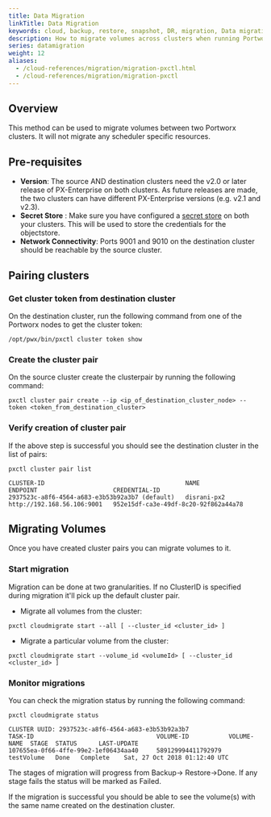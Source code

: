 ```yaml
---
title: Data Migration
linkTitle: Data Migration
keywords: cloud, backup, restore, snapshot, DR, migration, Data migration
description: How to migrate volumes across clusters when running Portworx on other orchestrators.
series: datamigration
weight: 12
aliases:
  - /cloud-references/migration/migration-pxctl.html
  - /cloud-references/migration/migration-pxctl
---
```


## Overview

This method can be used to migrate volumes between two Portworx clusters. It will not migrate any scheduler specific resources.

## Pre-requisites

* **Version**: The source AND destination clusters need the v2.0 or later
release of PX-Enterprise on both clusters. As future releases are made, the two clusters can have different PX-Enterprise versions (e.g. v2.1 and v2.3).
* **Secret Store** : Make sure you have configured a [secret store](/key-management) on both your clusters.
This will be used to store the credentials for the objectstore.
* **Network Connectivity**: Ports 9001 and 9010 on the destination cluster should be
reachable by the source cluster.

## Pairing clusters

### Get cluster token from destination cluster

On the destination cluster, run the following command from one of the Portworx nodes to get the cluster token:

```text
/opt/pwx/bin/pxctl cluster token show
```

### Create the cluster pair

On the source cluster create the clusterpair by running the following command:

```text
pxctl cluster pair create --ip <ip_of_destination_cluster_node> --token <token_from_destination_cluster>
```

### Verify creation of cluster pair

If the above step is successful you should see the destination cluster in the list of pairs:

```text
pxctl cluster pair list
```

```output
CLUSTER-ID                                       NAME            ENDPOINT                     CREDENTIAL-ID
2937523c-a8f6-4564-a683-e3b53b92a3b7 (default)   disrani-px2     http://192.168.56.106:9001   952e15df-ca3e-49df-8c20-92f862a44a78
```

## Migrating Volumes

Once you have created cluster pairs you can migrate volumes to it.

### Start migration

Migration can be done at two granularities. If no ClusterID is specified during migration it'll pick up the default cluster pair.

* Migrate all volumes from the cluster:

```text
pxctl cloudmigrate start --all [ --cluster_id <cluster_id> ]
```

* Migrate a particular volume from the cluster:

```text
pxctl cloudmigrate start --volume_id <volumeId> [ --cluster_id <cluster_id> ]
```

### Monitor migrations

You can check the migration status by running the following command:

```text
pxctl cloudmigrate status
```

```output
CLUSTER UUID: 2937523c-a8f6-4564-a683-e3b53b92a3b7
TASK-ID                                  VOLUME-ID           VOLUME-NAME  STAGE  STATUS      LAST-UPDATE
107655ea-0f66-4ffe-99e2-1ef06434aa40     589129994411792979  testVolume   Done   Complete    Sat, 27 Oct 2018 01:12:40 UTC
```

The stages of migration will progress from Backup→ Restore→Done. If any stage fails the status will be marked as Failed.

If the migration is successful you should be able to see the volume(s) with the same name created on the destination cluster.
